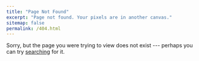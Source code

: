 ```yaml
---
title: "Page Not Found"
excerpt: "Page not found. Your pixels are in another canvas."
sitemap: false
permalink: /404.html
---
```


Sorry, but the page you were trying to view does not exist --- perhaps you can try <a class="search__toggle" style="margin: 0; text-decoration: underline">searching</a> for it.
